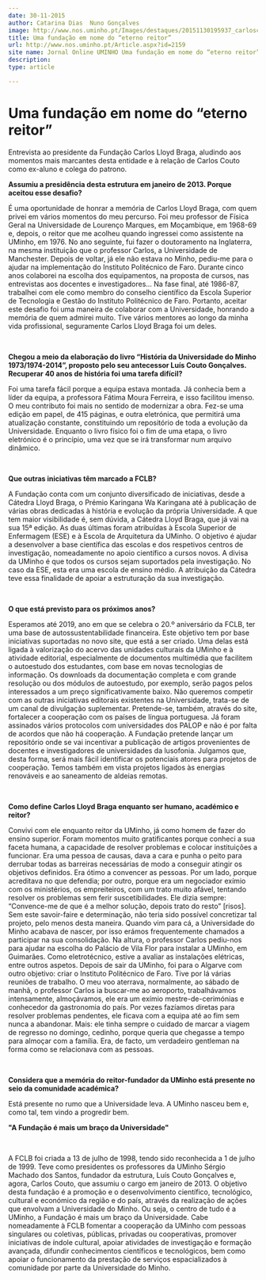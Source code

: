 ```yaml
---
date: 30-11-2015
author: Catarina Dias  Nuno Gonçalves
image: http://www.nos.uminho.pt/Images/destaques/20151130195937_carloscouto1.jpg
title: Uma fundação em nome do “eterno reitor”
url: http://www.nos.uminho.pt/Article.aspx?id=2159
site name: Jornal Online UMINHO Uma fundação em nome do “eterno reitor”
description: 
type: article

---
```

# Uma fundação em nome do “eterno reitor”


  

Entrevista ao presidente da Fundação Carlos Lloyd Braga, aludindo aos momentos mais marcantes desta entidade e à relação de Carlos Couto como ex-aluno e colega do patrono.

**Assumiu a presidência desta estrutura em janeiro de 2013. Porque aceitou esse desafio?** 

É uma oportunidade de honrar a memória de Carlos Lloyd Braga, com quem privei em vários momentos do meu percurso. Foi meu professor de Física Geral na Universidade de Lourenço Marques, em Moçambique, em 1968-69 e, depois, o reitor que me acolheu quando ingressei como assistente na UMinho, em 1976. No ano seguinte, fui fazer o doutoramento na Inglaterra, na mesma instituição que o professor Carlos, a Universidade de Manchester. Depois de voltar, já ele não estava no Minho, pediu-me para o ajudar na implementação do Instituto Politécnico de Faro. Durante cinco anos colaborei na escolha dos equipamentos, na proposta de cursos, nas entrevistas aos docentes e investigadores... Na fase final, até 1986-87, trabalhei com ele como membro do conselho científico da Escola Superior de Tecnologia e Gestão do Instituto Politécnico de Faro. Portanto, aceitar este desafio foi uma maneira de colaborar com a Universidade, honrando a memória de quem admirei muito. Tive vários mentores ao longo da minha vida profissional, seguramente Carlos Lloyd Braga foi um deles.

 

**Chegou a meio da elaboração do livro “História da Universidade do Minho 1973/1974-2014”, proposto pelo seu antecessor Luís Couto Gonçalves. Recuperar 40 anos de história foi uma tarefa difícil?** 

Foi uma tarefa fácil porque a equipa estava montada. Já conhecia bem a líder da equipa, a professora Fátima Moura Ferreira, e isso facilitou imenso. O meu contributo foi mais no sentido de modernizar a obra. Fez-se uma edição em papel, de 415 páginas, e outra eletrónica, que permitirá uma atualização constante, constituindo um repositório de toda a evolução da Universidade. Enquanto o livro físico foi o fim de uma etapa, o livro eletrónico é o princípio, uma vez que se irá transformar num arquivo dinâmico.

 

**Que outras iniciativas têm marcado a FCLB?** 

A Fundação conta com um conjunto diversificado de iniciativas, desde a Cátedra Lloyd Braga, o Prémio Karingana Wa Karingana até à publicação de várias obras dedicadas à história e evolução da própria Universidade. A que tem maior visibilidade é, sem dúvida, a Cátedra Lloyd Braga, que já vai na sua 15ª edição. As duas últimas foram atribuídas à Escola Superior de Enfermagem (ESE) e à Escola de Arquitetura da UMinho. O objetivo é ajudar a desenvolver a base científica das escolas e dos respetivos centros de investigação, nomeadamente no apoio científico a cursos novos. A divisa da UMinho é que todos os cursos sejam suportados pela investigação. No caso da ESE, esta era uma escola de ensino médio. A atribuição da Cátedra teve essa finalidade de apoiar a estruturação da sua investigação.

 

**O que está previsto para os próximos anos?** 

Esperamos até 2019, ano em que se celebra o 20.º aniversário da FCLB, ter uma base de autossustentabilidade financeira. Este objetivo tem por base iniciativas suportadas no novo site, que está a ser criado. Uma delas está ligada à valorização do acervo das unidades culturais da UMinho e à atividade editorial, especialmente de documentos multimédia que facilitem o autoestudo dos estudantes, com base em novas tecnologias de informação. Os downloads da documentação completa e com grande resolução ou dos módulos de autoestudo, por exemplo, serão pagos pelos interessados a um preço significativamente baixo. Não queremos competir com as outras iniciativas editorais existentes na Universidade, trata-se de um canal de divulgação suplementar. Pretende-se, também, através do site, fortalecer a cooperação com os países de língua portuguesa. Já foram assinados vários protocolos com universidades dos PALOP e não é por falta de acordos que não há cooperação. A Fundação pretende lançar um repositório onde se vai incentivar a publicação de artigos provenientes de docentes e investigadores de universidades da lusofonia. Julgamos que, desta forma, será mais fácil identificar os potenciais atores para projetos de cooperação. Temos também em vista projetos ligados às energias renováveis e ao saneamento de aldeias remotas.

 

**Como define Carlos Lloyd Braga enquanto ser humano, académico e reitor?** 

Convivi com ele enquanto reitor da UMinho, já como homem de fazer do ensino superior. Foram momentos muito gratificantes porque conheci a sua faceta humana, a capacidade de resolver problemas e colocar instituições a funcionar. Era uma pessoa de causas, dava a cara e punha o peito para derrubar todas as barreiras necessárias de modo a conseguir atingir os objetivos definidos. Era ótimo a convencer as pessoas. Por um lado, porque acreditava no que defendia; por outro, porque era um negociador exímio com os ministérios, os empreiteiros, com um trato muito afável, tentando resolver os problemas sem ferir suscetibilidades. Ele dizia sempre: “Convence-me de que é a melhor solução, depois trato do resto” [risos]. Sem este savoir-faire e determinação, não teria sido possível concretizar tal projeto, pelo menos desta maneira. Quando vim para cá, a Universidade do Minho acabava de nascer, por isso erámos frequentemente chamados a participar na sua consolidação. Na altura, o professor Carlos pediu-nos para ajudar na escolha do Palácio de Vila Flor para instalar a UMinho, em Guimarães. Como eletrotécnico, estive a avaliar as instalações elétricas, entre outros aspetos. Depois de sair da UMinho, foi para o Algarve com outro objetivo: criar o Instituto Politécnico de Faro. Tive por lá várias reuniões de trabalho. O meu voo aterrava, normalmente, ao sábado de manhã, o professor Carlos ia buscar-me ao aeroporto, trabalhávamos intensamente, almoçávamos, ele era um exímio mestre-de-cerimónias e conhecedor da gastronomia do país. Por vezes fazíamos diretas para resolver problemas pendentes, ele ficava com a equipa até ao fim sem nunca a abandonar. Mais: ele tinha sempre o cuidado de marcar a viagem de regresso no domingo, cedinho, porque queria que chegasse a tempo para almoçar com a família. Era, de facto, um verdadeiro gentleman na forma como se relacionava com as pessoas.

 

**Considera que a memória do reitor-fundador da UMinho está presente no seio da comunidade académica?** 

Está presente no rumo que a Universidade leva. A UMinho nasceu bem e, como tal, tem vindo a progredir bem.

**"A Fundação é mais um braço da Universidade"** 

 

A FCLB foi criada a 13 de julho de 1998, tendo sido reconhecida a 1 de julho de 1999. Teve como presidentes os professores da UMinho Sérgio Machado dos Santos, fundador da estrutura, Luís Couto Gonçalves e, agora, Carlos Couto, que assumiu o cargo em janeiro de 2013. O objetivo desta fundação é a promoção e o desenvolvimento científico, tecnológico, cultural e económico da região e do país, através da realização de ações que envolvam a Universidade do Minho. Ou seja, o centro de tudo é a UMinho, a Fundação é mais um braço da Universidade. Cabe nomeadamente à FCLB fomentar a cooperação da UMinho com pessoas singulares ou coletivas, públicas, privadas ou cooperativas, promover iniciativas de índole cultural, apoiar atividades de investigação e formação avançada, difundir conhecimentos científicos e tecnológicos, bem como apoiar o funcionamento da prestação de serviços espacializados à comunidade por parte da Universidade do Minho.
 

